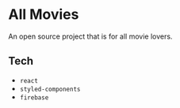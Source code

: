 # All Movies

An open source project that is for all movie lovers.

## Tech

- `react`
- `styled-components`
- `firebase`
